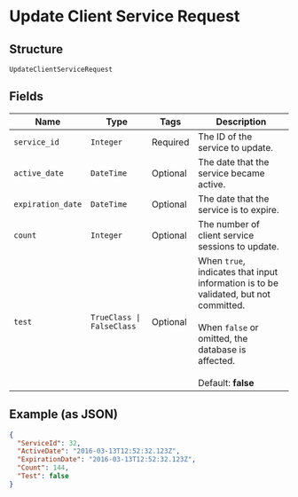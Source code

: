 
# Update Client Service Request

## Structure

`UpdateClientServiceRequest`

## Fields

| Name | Type | Tags | Description |
|  --- | --- | --- | --- |
| `service_id` | `Integer` | Required | The ID of the service to update. |
| `active_date` | `DateTime` | Optional | The date that the service became active. |
| `expiration_date` | `DateTime` | Optional | The date that the service is to expire. |
| `count` | `Integer` | Optional | The number of client service sessions to update. |
| `test` | `TrueClass \| FalseClass` | Optional | When `true`, indicates that input information is to be validated, but not committed.<br /><br>When `false` or omitted, the database is affected.<br /><br>Default: **false** |

## Example (as JSON)

```json
{
  "ServiceId": 32,
  "ActiveDate": "2016-03-13T12:52:32.123Z",
  "ExpirationDate": "2016-03-13T12:52:32.123Z",
  "Count": 144,
  "Test": false
}
```

